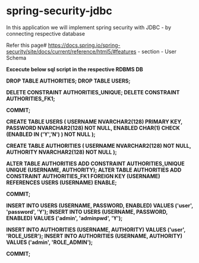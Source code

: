 # spring-security-jdbc
In this application we will implement spring security with JDBC - by connecting respective database 

Refer this page# https://docs.spring.io/spring-security/site/docs/current/reference/html5/#features - section - User Schema

<b> Excecute below sql script in the respective RDBMS DB <b>


DROP TABLE AUTHORITIES;
DROP TABLE USERS;

DELETE CONSTRAINT AUTHORITIES_UNIQUE;
DELETE CONSTRAINT AUTHORITIES_FK1;

COMMIT;

CREATE TABLE USERS (
                       USERNAME NVARCHAR2(128) PRIMARY KEY,
                       PASSWORD NVARCHAR2(128) NOT NULL,
                       ENABLED CHAR(1) CHECK (ENABLED IN ('Y','N') ) NOT NULL
);


CREATE TABLE AUTHORITIES (
                             USERNAME NVARCHAR2(128) NOT NULL,
                             AUTHORITY NVARCHAR2(128) NOT NULL
);

ALTER TABLE AUTHORITIES ADD CONSTRAINT AUTHORITIES_UNIQUE UNIQUE (USERNAME, AUTHORITY);
ALTER TABLE AUTHORITIES ADD CONSTRAINT AUTHORITIES_FK1 FOREIGN KEY (USERNAME) REFERENCES USERS (USERNAME) ENABLE;

COMMIT;

INSERT INTO USERS (USERNAME, PASSWORD, ENABLED) VALUES ('user', 'password', 'Y');
INSERT INTO USERS (USERNAME, PASSWORD, ENABLED) VALUES ('admin', 'adminpwd', 'Y');

INSERT INTO AUTHORITIES (USERNAME, AUTHORITY) VALUES ('user', 'ROLE_USER');
INSERT INTO AUTHORITIES (USERNAME, AUTHORITY) VALUES ('admin', 'ROLE_ADMIN');

COMMIT;
